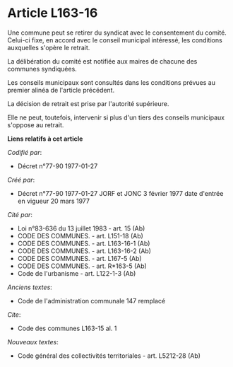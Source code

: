 # Article L163-16

Une commune peut se retirer du syndicat avec le consentement du comité. Celui-ci fixe, en accord avec le conseil municipal
intéressé, les conditions auxquelles s'opère le retrait. 

La délibération du comité est notifiée aux maires de chacune des communes syndiquées. 

Les conseils municipaux sont consultés dans les conditions prévues au premier alinéa de l'article précédent. 

La décision de retrait est prise par l'autorité supérieure. 

Elle ne peut, toutefois, intervenir si plus d'un tiers des conseils municipaux s'oppose au retrait.

**Liens relatifs à cet article**

_Codifié par_:

  - Décret n°77-90 1977-01-27

_Créé par_:

  - Décret n°77-90 1977-01-27 JORF et JONC 3 février 1977 date d'entrée en vigueur 20 mars 1977

_Cité par_:

  - Loi n°83-636 du 13 juillet 1983 - art. 15 (Ab)
  - CODE DES COMMUNES. - art. L151-18 (Ab)
  - CODE DES COMMUNES. - art. L163-16-1 (Ab)
  - CODE DES COMMUNES. - art. L163-16-2 (Ab)
  - CODE DES COMMUNES. - art. L167-5 (Ab)
  - CODE DES COMMUNES. - art. R*163-5 (Ab)
  - Code de l'urbanisme - art. L122-1-3 (Ab)

_Anciens textes_:

  - Code de l'administration communale 147 remplacé

_Cite_:

  - Code des communes L163-15 al. 1

_Nouveaux textes_:

  - Code général des collectivités territoriales - art. L5212-28 (Ab)
